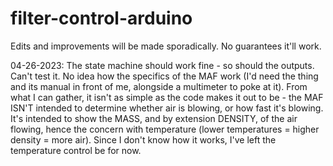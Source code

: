 # filter-control-arduino

Edits and improvements will be made sporadically. No guarantees it'll work.

04-26-2023: The state machine should work fine - so should the outputs. Can't test it. No idea how the specifics of the MAF work (I'd need the thing and its manual in front of me, alongside a multimeter to poke at it). From what I can gather, it isn't as simple as the code makes it out to be - the MAF ISN'T intended to determine whether air is blowing, or how fast it's blowing. It's intended to show the MASS, and by extension DENSITY, of the air flowing, hence the concern with temperature (lower temperatures = higher density = more air). Since I don't know how it works, I've left the temperature control be for now.
